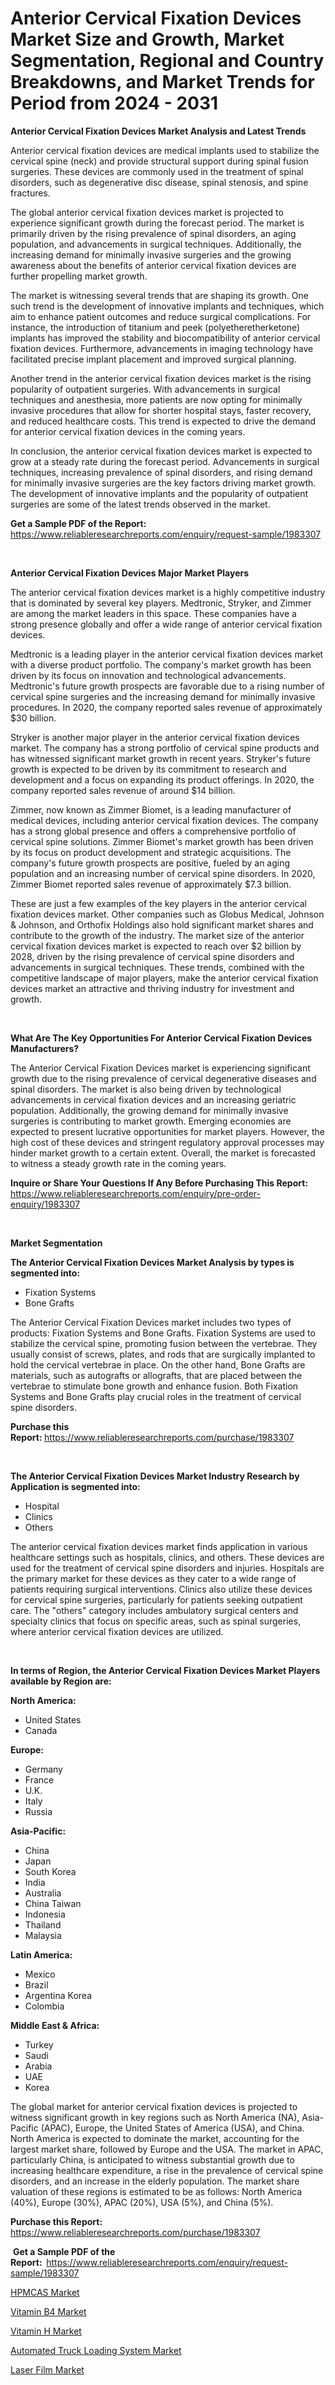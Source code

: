 <p><h1>Anterior Cervical Fixation Devices Market Size and Growth, Market Segmentation, Regional and Country Breakdowns, and Market Trends for Period from 2024 -  2031</h1></p><p><strong>Anterior Cervical Fixation Devices Market Analysis and Latest Trends</strong></p>
<p><p>Anterior cervical fixation devices are medical implants used to stabilize the cervical spine (neck) and provide structural support during spinal fusion surgeries. These devices are commonly used in the treatment of spinal disorders, such as degenerative disc disease, spinal stenosis, and spine fractures.</p><p>The global anterior cervical fixation devices market is projected to experience significant growth during the forecast period. The market is primarily driven by the rising prevalence of spinal disorders, an aging population, and advancements in surgical techniques. Additionally, the increasing demand for minimally invasive surgeries and the growing awareness about the benefits of anterior cervical fixation devices are further propelling market growth.</p><p>The market is witnessing several trends that are shaping its growth. One such trend is the development of innovative implants and techniques, which aim to enhance patient outcomes and reduce surgical complications. For instance, the introduction of titanium and peek (polyetheretherketone) implants has improved the stability and biocompatibility of anterior cervical fixation devices. Furthermore, advancements in imaging technology have facilitated precise implant placement and improved surgical planning.</p><p>Another trend in the anterior cervical fixation devices market is the rising popularity of outpatient surgeries. With advancements in surgical techniques and anesthesia, more patients are now opting for minimally invasive procedures that allow for shorter hospital stays, faster recovery, and reduced healthcare costs. This trend is expected to drive the demand for anterior cervical fixation devices in the coming years.</p><p>In conclusion, the anterior cervical fixation devices market is expected to grow at a steady rate during the forecast period. Advancements in surgical techniques, increasing prevalence of spinal disorders, and rising demand for minimally invasive surgeries are the key factors driving market growth. The development of innovative implants and the popularity of outpatient surgeries are some of the latest trends observed in the market.</p></p>
<p><strong>Get a Sample PDF of the Report:&nbsp;</strong> <a href="https://www.reliableresearchreports.com/enquiry/request-sample/1983307">https://www.reliableresearchreports.com/enquiry/request-sample/1983307</a></p>
<p>&nbsp;</p>
<p><strong>Anterior Cervical Fixation Devices Major Market Players</strong></p>
<p><p>The anterior cervical fixation devices market is a highly competitive industry that is dominated by several key players. Medtronic, Stryker, and Zimmer are among the market leaders in this space. These companies have a strong presence globally and offer a wide range of anterior cervical fixation devices.</p><p>Medtronic is a leading player in the anterior cervical fixation devices market with a diverse product portfolio. The company's market growth has been driven by its focus on innovation and technological advancements. Medtronic's future growth prospects are favorable due to a rising number of cervical spine surgeries and the increasing demand for minimally invasive procedures. In 2020, the company reported sales revenue of approximately $30 billion.</p><p>Stryker is another major player in the anterior cervical fixation devices market. The company has a strong portfolio of cervical spine products and has witnessed significant market growth in recent years. Stryker's future growth is expected to be driven by its commitment to research and development and a focus on expanding its product offerings. In 2020, the company reported sales revenue of around $14 billion.</p><p>Zimmer, now known as Zimmer Biomet, is a leading manufacturer of medical devices, including anterior cervical fixation devices. The company has a strong global presence and offers a comprehensive portfolio of cervical spine solutions. Zimmer Biomet's market growth has been driven by its focus on product development and strategic acquisitions. The company's future growth prospects are positive, fueled by an aging population and an increasing number of cervical spine disorders. In 2020, Zimmer Biomet reported sales revenue of approximately $7.3 billion.</p><p>These are just a few examples of the key players in the anterior cervical fixation devices market. Other companies such as Globus Medical, Johnson & Johnson, and Orthofix Holdings also hold significant market shares and contribute to the growth of the industry. The market size of the anterior cervical fixation devices market is expected to reach over $2 billion by 2028, driven by the rising prevalence of cervical spine disorders and advancements in surgical techniques. These trends, combined with the competitive landscape of major players, make the anterior cervical fixation devices market an attractive and thriving industry for investment and growth.</p></p>
<p>&nbsp;</p>
<p><strong>What Are The Key Opportunities For Anterior Cervical Fixation Devices Manufacturers?</strong></p>
<p><p>The Anterior Cervical Fixation Devices market is experiencing significant growth due to the rising prevalence of cervical degenerative diseases and spinal disorders. The market is also being driven by technological advancements in cervical fixation devices and an increasing geriatric population. Additionally, the growing demand for minimally invasive surgeries is contributing to market growth. Emerging economies are expected to present lucrative opportunities for market players. However, the high cost of these devices and stringent regulatory approval processes may hinder market growth to a certain extent. Overall, the market is forecasted to witness a steady growth rate in the coming years.</p></p>
<p><strong>Inquire or Share Your Questions If Any Before Purchasing This Report:</strong> <a href="https://www.reliableresearchreports.com/enquiry/pre-order-enquiry/1983307">https://www.reliableresearchreports.com/enquiry/pre-order-enquiry/1983307</a></p>
<p>&nbsp;</p>
<p><strong>Market Segmentation</strong></p>
<p><strong>The Anterior Cervical Fixation Devices Market Analysis by types is segmented into:</strong></p>
<p><ul><li>Fixation Systems</li><li>Bone Grafts</li></ul></p>
<p><p>The Anterior Cervical Fixation Devices market includes two types of products: Fixation Systems and Bone Grafts. Fixation Systems are used to stabilize the cervical spine, promoting fusion between the vertebrae. They usually consist of screws, plates, and rods that are surgically implanted to hold the cervical vertebrae in place. On the other hand, Bone Grafts are materials, such as autografts or allografts, that are placed between the vertebrae to stimulate bone growth and enhance fusion. Both Fixation Systems and Bone Grafts play crucial roles in the treatment of cervical spine disorders.</p></p>
<p><strong>Purchase this Report:&nbsp;</strong><a href="https://www.reliableresearchreports.com/purchase/1983307">https://www.reliableresearchreports.com/purchase/1983307</a></p>
<p>&nbsp;</p>
<p><strong>The Anterior Cervical Fixation Devices Market Industry Research by Application is segmented into:</strong></p>
<p><ul><li>Hospital</li><li>Clinics</li><li>Others</li></ul></p>
<p><p>The anterior cervical fixation devices market finds application in various healthcare settings such as hospitals, clinics, and others. These devices are used for the treatment of cervical spine disorders and injuries. Hospitals are the primary market for these devices as they cater to a wide range of patients requiring surgical interventions. Clinics also utilize these devices for cervical spine surgeries, particularly for patients seeking outpatient care. The "others" category includes ambulatory surgical centers and specialty clinics that focus on specific areas, such as spinal surgeries, where anterior cervical fixation devices are utilized.</p></p>
<p>&nbsp;</p>
<p><strong>In terms of Region, the Anterior Cervical Fixation Devices Market Players available by Region are:</strong></p>
<p>
    <p> <strong> North America: </strong>
        <ul>
            <li>United States</li>
            <li>Canada</li>
        </ul>
        </p> 
    <p> <strong> Europe: </strong>
        <ul>
            <li>Germany</li>
            <li>France</li>
            <li>U.K.</li>
            <li>Italy</li>
            <li>Russia</li>
        </ul>
        </p> 
    <p> <strong> Asia-Pacific: </strong>
        <ul>
            <li>China</li>
            <li>Japan</li>
            <li>South Korea</li>
            <li>India</li>
            <li>Australia</li>
            <li>China Taiwan</li>
            <li>Indonesia</li>
            <li>Thailand</li>
            <li>Malaysia</li>
        </ul>
        </p> 
    <p> <strong> Latin America: </strong>
        <ul>
            <li>Mexico</li>
            <li>Brazil</li>
            <li>Argentina Korea</li>
            <li>Colombia</li>
        </ul>
        </p> 
    <p> <strong> Middle East & Africa: </strong>
        <ul>
            <li>Turkey</li>
            <li>Saudi</li>
            <li>Arabia</li>
            <li>UAE</li>
            <li>Korea</li>
        </ul>
    </p>
    </p>
<p><p>The global market for anterior cervical fixation devices is projected to witness significant growth in key regions such as North America (NA), Asia-Pacific (APAC), Europe, the United States of America (USA), and China. North America is expected to dominate the market, accounting for the largest market share, followed by Europe and the USA. The market in APAC, particularly China, is anticipated to witness substantial growth due to increasing healthcare expenditure, a rise in the prevalence of cervical spine disorders, and an increase in the elderly population. The market share valuation of these regions is estimated to be as follows: North America (40%), Europe (30%), APAC (20%), USA (5%), and China (5%).</p></p>
<p><strong>Purchase this Report: </strong><a href="https://www.reliableresearchreports.com/purchase/1983307">https://www.reliableresearchreports.com/purchase/1983307</a></p>
<p>&nbsp;<strong>Get a Sample PDF of the Report:&nbsp;&nbsp;</strong><a href="https://www.reliableresearchreports.com/enquiry/request-sample/1983307">https://www.reliableresearchreports.com/enquiry/request-sample/1983307</a></p>
<p><strong></strong></p>
<p><p><a href="https://medium.com/@eldabernier/hpmcas-market-report-reveals-the-latest-trends-and-growth-opportunities-of-this-market-4f6782bafc59">HPMCAS Market</a></p><p><a href="https://medium.com/@eldabernier/vitamin-b4-market-size-reveals-the-best-marketing-channels-in-global-industry-7ba45e2415d7">Vitamin B4 Market</a></p><p><a href="https://medium.com/@eldabernier/vitamin-h-market-analysis-its-cagr-market-segmentation-and-global-industry-overview-f7d454a86296">Vitamin H Market</a></p><p><a href="https://medium.com/p/c0bd124e67f8/edit">Automated Truck Loading System Market</a></p><p><a href="https://medium.com/@eldabernier/laser-film-market-size-reveals-the-best-marketing-channels-in-global-industry-b37895281a2d">Laser Film Market</a></p></p>